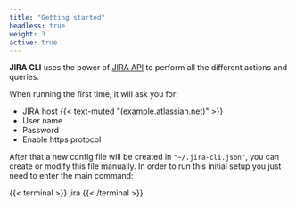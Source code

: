 ```yaml
---
title: "Getting started"
headless: true
weight: 3
active: true
---
```


**JIRA CLI** uses the power of [JIRA API](https://docs.atlassian.com/jira/REST/cloud/) to perform all the different actions and queries.

When running the first time, it will ask you for:

*   JIRA host {{< text-muted "(example.atlassian.net)" >}}
*   User name
*   Password
*   Enable https protocol

After that a new config file will be created in `"~/.jira-cli.json"`, you can create or modify this file manually. In order to run this initial setup you just need to enter the main command:

{{< terminal >}}
jira
{{< /terminal >}}